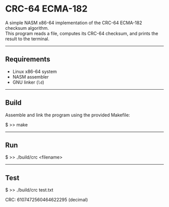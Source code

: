 # CRC-64 ECMA-182

A simple NASM x86-64 implementation of the CRC-64 ECMA-182 checksum algorithm.  
This program reads a file, computes its CRC-64 checksum, and prints the result to the terminal.

---

## Requirements
- Linux x86-64 system
- NASM assembler
- GNU linker (`ld`)

---

## Build
Assemble and link the program using the provided Makefile:

$ >> make

---

## Run

$ >> ./build/crc \<filename\>

---

## Test

$ >> ./build/crc test.txt

CRC: 6107472560464622295 (decimal)
